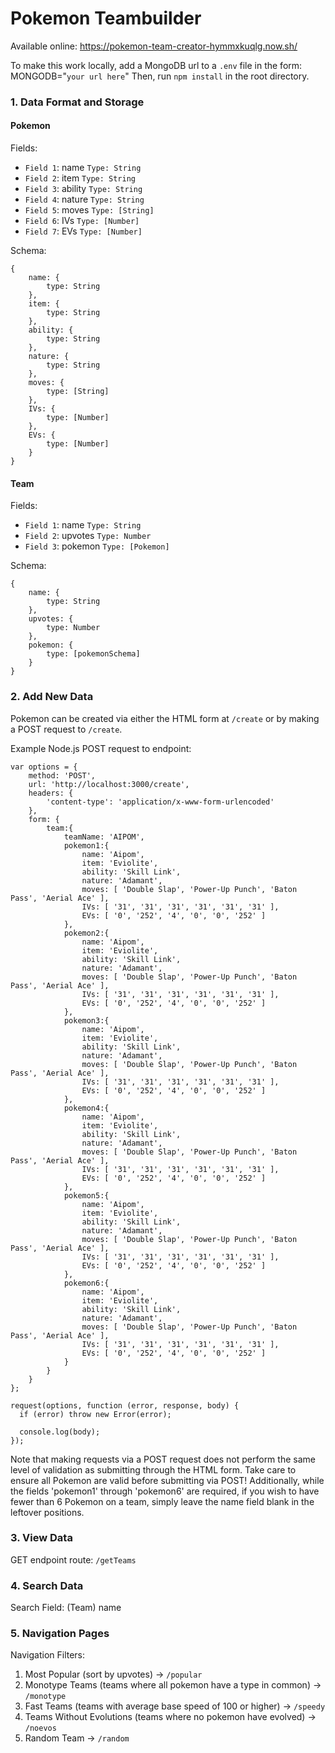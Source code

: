 # Pokemon Teambuilder

Available online: https://pokemon-team-creator-hymmxkuqlg.now.sh/

To make this work locally, add a MongoDB url to a `.env` file in the form: MONGODB="`your url here`"
Then, run `npm install` in the root directory.

### 1. Data Format and Storage

#### Pokemon

Fields:

- `Field 1`: name		`Type: String`
- `Field 2`: item		`Type: String`
- `Field 3`: ability	`Type: String`
- `Field 4`: nature		`Type: String`
- `Field 5`: moves		`Type: [String]`
- `Field 6`: IVs		`Type: [Number]`
- `Field 7`: EVs		`Type: [Number]`

Schema:

```
{	
	name: {
        type: String
    },
    item: {
        type: String
    },
	ability: {
        type: String
    },
	nature: {
        type: String
    },
	moves: {
        type: [String]
    },
	IVs: {
        type: [Number]
    },
	EVs: {
        type: [Number]
    }
}
```

#### Team

Fields:

- `Field 1`: name		`Type: String`
- `Field 2`: upvotes	`Type: Number`
- `Field 3`: pokemon	`Type: [Pokemon]`

Schema:

```
{
	name: {
        type: String
    },
	upvotes: {
        type: Number
    },
	pokemon: {
        type: [pokemonSchema]
    }
}
```

### 2. Add New Data

Pokemon can be created via either the HTML form at `/create` or by making a POST request to `/create`.

Example Node.js POST request to endpoint:

```
var options = { 
	method: 'POST',
	url: 'http://localhost:3000/create',
	headers: { 
		'content-type': 'application/x-www-form-urlencoded' 
	},
	form: { 
		team:{ 
		    teamName: 'AIPOM',
			pokemon1:{ 
				name: 'Aipom',
				item: 'Eviolite',
				ability: 'Skill Link',
				nature: 'Adamant',
				moves: [ 'Double Slap', 'Power-Up Punch', 'Baton Pass', 'Aerial Ace' ],
				IVs: [ '31', '31', '31', '31', '31', '31' ],
				EVs: [ '0', '252', '4', '0', '0', '252' ]
			},
			pokemon2:{ 
				name: 'Aipom',
				item: 'Eviolite',
				ability: 'Skill Link',
				nature: 'Adamant',
				moves: [ 'Double Slap', 'Power-Up Punch', 'Baton Pass', 'Aerial Ace' ],
				IVs: [ '31', '31', '31', '31', '31', '31' ],
				EVs: [ '0', '252', '4', '0', '0', '252' ]
			},
			pokemon3:{ 
				name: 'Aipom',
				item: 'Eviolite',
				ability: 'Skill Link',
				nature: 'Adamant',
				moves: [ 'Double Slap', 'Power-Up Punch', 'Baton Pass', 'Aerial Ace' ],
				IVs: [ '31', '31', '31', '31', '31', '31' ],
				EVs: [ '0', '252', '4', '0', '0', '252' ]
			},
			pokemon4:{ 
				name: 'Aipom',
				item: 'Eviolite',
				ability: 'Skill Link',
				nature: 'Adamant',
				moves: [ 'Double Slap', 'Power-Up Punch', 'Baton Pass', 'Aerial Ace' ],
				IVs: [ '31', '31', '31', '31', '31', '31' ],
				EVs: [ '0', '252', '4', '0', '0', '252' ]
			},
			pokemon5:{ 
				name: 'Aipom',
				item: 'Eviolite',
				ability: 'Skill Link',
				nature: 'Adamant',
				moves: [ 'Double Slap', 'Power-Up Punch', 'Baton Pass', 'Aerial Ace' ],
				IVs: [ '31', '31', '31', '31', '31', '31' ],
				EVs: [ '0', '252', '4', '0', '0', '252' ]
			},
			pokemon6:{ 
				name: 'Aipom',
				item: 'Eviolite',
				ability: 'Skill Link',
				nature: 'Adamant',
				moves: [ 'Double Slap', 'Power-Up Punch', 'Baton Pass', 'Aerial Ace' ],
				IVs: [ '31', '31', '31', '31', '31', '31' ],
				EVs: [ '0', '252', '4', '0', '0', '252' ]
			}
		}
	} 
};

request(options, function (error, response, body) {
  if (error) throw new Error(error);

  console.log(body);
});
```

Note that making requests via a POST request does not perform the same level of validation as submitting through the HTML form.
Take care to ensure all Pokemon are valid before submitting via POST!
Additionally, while the fields 'pokemon1' through 'pokemon6' are required, if you wish to have fewer than 6 Pokemon on a team, simply leave the name field blank in the leftover positions.

### 3. View Data

GET endpoint route: `/getTeams`

### 4. Search Data

Search Field: (Team) name

### 5. Navigation Pages

Navigation Filters:
1. Most Popular (sort by upvotes) -> `/popular`
2. Monotype Teams (teams where all pokemon have a type in common) -> `/monotype`
3. Fast Teams (teams with average base speed of 100 or higher) -> `/speedy`
4. Teams Without Evolutions (teams where no pokemon have evolved) -> `/noevos`
5. Random Team -> `/random`